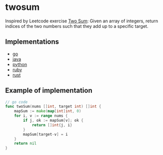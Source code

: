 # twosum

Inspired by Leetcode exercise [Two Sum](https://leetcode.com/problems/two-sum/): Given an array of integers, return indices of the two numbers such that they add up to a specific target.

## Implementations

* [go](/base/go/twosum.go)
* [java](/base/java/src/main/java/compute/twosum.java)
* [python](/base/python/twosum.py)
* [ruby](/base/ruby/twosum.rb)
* [rust](/base/rust/src/twosum.rs)

## Example of implementation

```go
// go code
func twoSum(nums []int, target int) []int {
	mapSum := make(map[int]int, 0)
	for i, v := range nums {
		if j, ok := mapSum[v]; ok {
			return []int{j, i}
		}
		mapSum[target-v] = i
	}
	return nil
}
```
